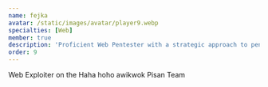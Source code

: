 ```yaml
---
name: fejka
avatar: /static/images/avatar/player9.webp
specialties: [Web]
member: true
description: 'Proficient Web Pentester with a strategic approach to penetration testing.'
order: 9
---
```


Web Exploiter on the Haha hoho awikwok Pisan Team
